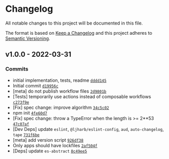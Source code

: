 # Changelog

All notable changes to this project will be documented in this file.

The format is based on [Keep a Changelog](https://keepachangelog.com/en/1.0.0/)
and this project adheres to [Semantic Versioning](https://semver.org/spec/v2.0.0.html).

## v1.0.0 - 2022-03-31

### Commits

- initial implementation, tests, readme [`dddd145`](https://github.com/es-shims/Array.prototype.toSpliced/commit/dddd145e161a864f3277ec89ee52e8af843483fc)
- Initial commit [`d19956c`](https://github.com/es-shims/Array.prototype.toSpliced/commit/d19956ca0a880b34183a4c6b23d3fa715660bb75)
- [meta] do not publish workflow files [`2d9801b`](https://github.com/es-shims/Array.prototype.toSpliced/commit/2d9801bf5e6faa5111f9bbd8774ae68ffc141b64)
- [Tests] temporarily use actions instead of composable workflows [`c273f9e`](https://github.com/es-shims/Array.prototype.toSpliced/commit/c273f9ee06c47962d7b708c297bdddee6770fecb)
- [Fix] spec change: improve algorithm [`34c5c02`](https://github.com/es-shims/Array.prototype.toSpliced/commit/34c5c0237601486bb9e589834e6fc696d302919a)
- npm init [`4fe60d7`](https://github.com/es-shims/Array.prototype.toSpliced/commit/4fe60d70157bf122c9966e0bb6798c79dbd78e91)
- [Fix] spec change: throw a TypeError when the length is &gt;= 2**53 [`47c07af`](https://github.com/es-shims/Array.prototype.toSpliced/commit/47c07af359cc4a5316bdbb404c557969aa2e9484)
- [Dev Deps] update `eslint`, `@ljharb/eslint-config`, `aud`, `auto-changelog`, `tape` [`731f6be`](https://github.com/es-shims/Array.prototype.toSpliced/commit/731f6bed7a241bec19f0f2a0d263d4fd53a85ca8)
- [meta] add version script [`926df38`](https://github.com/es-shims/Array.prototype.toSpliced/commit/926df3840b3209c335c5e17d79b38ac6ef9fffcc)
- Only apps should have lockfiles [`2af504f`](https://github.com/es-shims/Array.prototype.toSpliced/commit/2af504f64bac25460f511da279962928c5595c0b)
- [Deps] update `es-abstract` [`8c49ee5`](https://github.com/es-shims/Array.prototype.toSpliced/commit/8c49ee50fc5a9c8beb62e3b61d3c2df81ad5c1d8)
